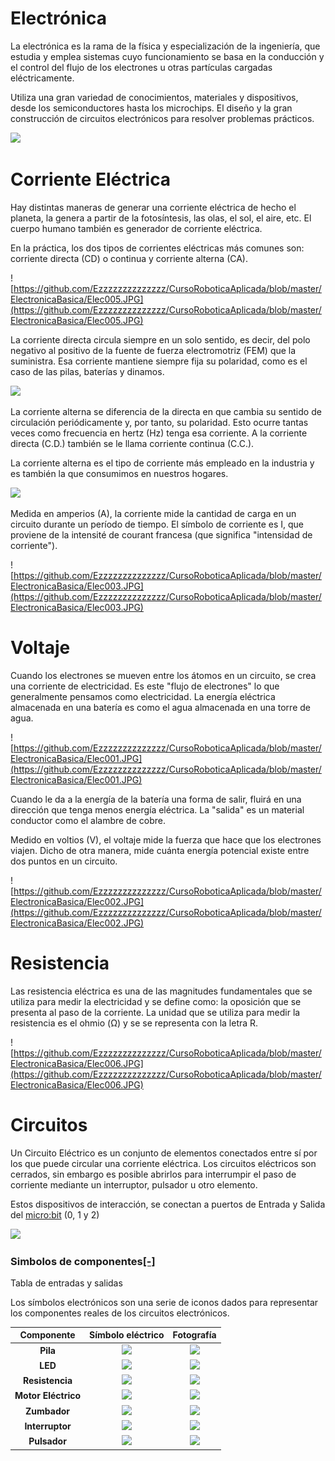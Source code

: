 # Electrónica

La electrónica es la rama de la física y especialización de la ingeniería, que estudia y emplea sistemas cuyo funcionamiento se basa en la conducción y el control del flujo de los electrones u otras partículas cargadas eléctricamente.

Utiliza una gran variedad de conocimientos, materiales y dispositivos, desde los semiconductores hasta los microchips. El diseño y la gran construcción de circuitos electrónicos para resolver problemas prácticos.

![](http://robolution.mx/clases/electronica_basica/electronica_1.png)

# Corriente Eléctrica

Hay distintas maneras de generar una corriente eléctrica de hecho el planeta, la genera a partir de la fotosíntesis, las olas, el sol, el aire, etc. El cuerpo humano también es generador de corriente eléctrica.

En la práctica, los dos tipos de corrientes eléctricas más comunes son: corriente directa (CD) o continua y corriente alterna (CA). 

![https://github.com/Ezzzzzzzzzzzzzz/CursoRoboticaAplicada/blob/master/ElectronicaBasica/Elec005.JPG](https://github.com/Ezzzzzzzzzzzzzz/CursoRoboticaAplicada/blob/master/ElectronicaBasica/Elec005.JPG)

La corriente directa circula siempre en un solo sentido, es decir, del polo negativo al positivo de la fuente de fuerza electromotriz (FEM) que la suministra. Esa corriente mantiene siempre fija su polaridad, como es el caso de las pilas, baterías y dinamos.

![](http://robolution.mx/clases/electronica_basica/electronica_3.jpg)

La corriente alterna se diferencia de la directa en que cambia su sentido de circulación periódicamente y, por tanto, su polaridad. Esto ocurre tantas veces como frecuencia en hertz (Hz) tenga esa corriente. A la corriente directa (C.D.) también se le llama corriente continua (C.C.).

La corriente alterna es el tipo de corriente más empleado en la industria y es también la que consumimos en nuestros hogares.

![](http://robolution.mx/clases/electronica_basica/electronica_2.jpg)

Medida en amperios (A), la corriente mide la cantidad de carga en un circuito durante un período de tiempo. El símbolo de corriente es I, que proviene de la intensité de courant francesa (que significa "intensidad de corriente").

![https://github.com/Ezzzzzzzzzzzzzz/CursoRoboticaAplicada/blob/master/ElectronicaBasica/Elec003.JPG](https://github.com/Ezzzzzzzzzzzzzz/CursoRoboticaAplicada/blob/master/ElectronicaBasica/Elec003.JPG)

# Voltaje
Cuando los electrones se mueven entre los átomos en un circuito, se crea una corriente de electricidad. Es este "flujo de electrones" lo que generalmente pensamos como electricidad. La energía eléctrica almacenada en una batería es como el agua almacenada en una torre de agua.

![https://github.com/Ezzzzzzzzzzzzzz/CursoRoboticaAplicada/blob/master/ElectronicaBasica/Elec001.JPG](https://github.com/Ezzzzzzzzzzzzzz/CursoRoboticaAplicada/blob/master/ElectronicaBasica/Elec001.JPG)

Cuando le da a la energía de la batería una forma de salir, fluirá en una dirección que tenga menos energía eléctrica. La "salida" es un material conductor como el alambre de cobre.

Medido en voltios (V), el voltaje mide la fuerza que hace que los electrones viajen. Dicho de otra manera, mide cuánta energía potencial existe entre dos puntos en un circuito.

![https://github.com/Ezzzzzzzzzzzzzz/CursoRoboticaAplicada/blob/master/ElectronicaBasica/Elec002.JPG](https://github.com/Ezzzzzzzzzzzzzz/CursoRoboticaAplicada/blob/master/ElectronicaBasica/Elec002.JPG)

# Resistencia

Las resistencia eléctrica es una de las magnitudes fundamentales que se utiliza para medir la electricidad y se define como: la oposición que se presenta al paso de la corriente. La unidad que se utiliza para medir la resistencia es el ohmio (Ω) y se se representa con la letra R.

![https://github.com/Ezzzzzzzzzzzzzz/CursoRoboticaAplicada/blob/master/ElectronicaBasica/Elec006.JPG](https://github.com/Ezzzzzzzzzzzzzz/CursoRoboticaAplicada/blob/master/ElectronicaBasica/Elec006.JPG)



# Circuitos  

Un Circuito Eléctrico es un conjunto de elementos conectados entre sí por los que puede circular una corriente eléctrica. Los circuitos eléctricos son cerrados, sin embargo es posible abrirlos para interrumpir el paso de corriente mediante un interruptor, pulsador u otro elemento.

Estos dispositivos de interacción, se conectan a puertos de Entrada y Salida del  [micro:bit](https://microbit.org/es/guide/features/)  (0, 1 y 2)

![](http://robolution.mx/clases/electronica_basica/electronica_4.jpg)

### Simbolos de componentes[[-]](http://robolution.mx/clases/electronica_basica/clase.html#)

Tabla de entradas y salidas

Los símbolos electrónicos son una serie de iconos dados para representar los componentes reales de los circuitos electrónicos.

| Componente | Símbolo eléctrico | Fotografía |
| :--------------: | :-------------------: | :-----------: |
| **Pila** | ![](https://external-content.duckduckgo.com/iu/?u=https%3A%2F%2Ftse2.mm.bing.net%2Fth%3Fid%3DOIP.mtqhy0ohCxMbJFxh1irBjgAAAA%26pid%3DApi&f=1) |![](http://robolution.mx/clases/electronica_basica/electronica_f1.jpg)
| **LED** | ![](https://external-content.duckduckgo.com/iu/?u=http%3A%2F%2Fwww.clipartbest.com%2Fcliparts%2F9cR%2Fb8x%2F9cRb8xdoi.jpg&f=1&nofb=1) | ![](http://robolution.mx/clases/electronica_basica/electronica_f2.jpg)
| **Resistencia** | ![](https://external-content.duckduckgo.com/iu/?u=https%3A%2F%2Ftse4.mm.bing.net%2Fth%3Fid%3DOIP.WkGYR5pFQULCVf5vAOQ3lQHaCw%26pid%3DApi&f=1) |![](http://robolution.mx/clases/electronica_basica/electronica_f3.jpg)
| **Motor Eléctrico** | ![](https://external-content.duckduckgo.com/iu/?u=https%3A%2F%2Ftse2.mm.bing.net%2Fth%3Fid%3DOIP.jUHVYYBEPdBRVbN8A0LYMwHaFj%26pid%3DApi&f=1) |![](http://robolution.mx/clases/electronica_basica/electronica_f4.jpg)
| **Zumbador** | ![](https://external-content.duckduckgo.com/iu/?u=https%3A%2F%2Ftse1.mm.bing.net%2Fth%3Fid%3DOIP.e_g4kTdRZhA7TYAYdmFvCQAAAA%26pid%3DApi&f=1) |![](http://robolution.mx/clases/electronica_basica/electronica_f5.jpg)
| **Interruptor** | ![](https://external-content.duckduckgo.com/iu/?u=https%3A%2F%2Ftse1.mm.bing.net%2Fth%3Fid%3DOIP.-UaCI3wxGyFxYbrUvD20EwHaDJ%26pid%3DApi&f=1)  |![](http://robolution.mx/clases/electronica_basica/electronica_f6.jpg)
| **Pulsador** |  ![](https://external-content.duckduckgo.com/iu/?u=https%3A%2F%2Ftse1.mm.bing.net%2Fth%3Fid%3DOIP.g1OWvcymBQNCXQ51fKmZKAAAAA%26pid%3DApi&f=1)  |![](http://robolution.mx/clases/electronica_basica/electronica_f7.jpg)|
<!--stackedit_data:
eyJoaXN0b3J5IjpbLTg4Nzg3NzYwOCw0NTYwNzU2OTMsLTc0Nz
E1NTIxOSwtMjA5ODg5NTc5OSwzNzI4MDIxMDVdfQ==
-->
